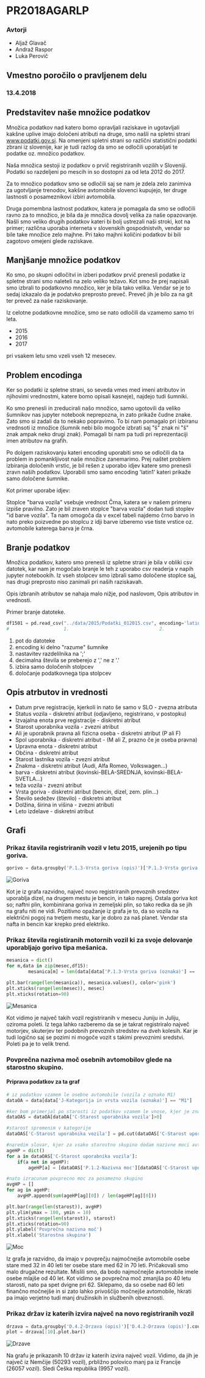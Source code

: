 # PR2018AGARLP #

### Avtorji ###

* Aljaž Glavač
* Andraž Raspor
* Luka Perovič

## Vmestno poročilo o pravljenem delu ##
### 13.4.2018 ###

## Predstavitev naše množice podatkov ##

Množica podatkov nad katero bomo opravljali raziskave in ugotavljali kakšne uplive imajo določeni atributi na druge, smo našli na spletni strani www.podatki.gov.si. Na omenjeni spletni strani so različni statistični podatki zbrani iz slovenije, kar je tudi razlog da smo se odločili uporabljati te podatke oz. množico podatkov.

Naša množica sestoji iz podatkov o prvič registriranih vozilih v Sloveniji. Podatki so razdeljeni po mescih in so dostopni za od leta 2012 do 2017.

Za to množico podatkov smo se odločili saj se nam je zdela zelo zanimiva za ugotvljanje trenodov, kakšne avtomobile slovenci kupujejo, ter druge lastnosti o posameznikovi izbiri avtomobila.

Druga pomembna lastnost podatkov, katera je pomagala da smo se odločili ravno za to množico, je bila da je množica dovolj velika za naše opazovanje. Našli smo veliko drugih podatkov kateri bi bolj ustrezali naši stroki, kot na primer; različna uporaba interneta v slovenskih gospodnistvih, vendar so bile take množice zelo majhne. Pri tako majhni količini podatkov bi bili zagotovo omejeni glede raziskave.

## Manjšanje množice podatkov ##

Ko smo, po skupni odločitvi in izberi podatkov prvič prenesli podatke iz spletne strani smo naleteli na zelo veliko težavo. Kot smo že prej napisali smo izbrali to podatkovno množico, ker je bila tako velika. Vendar se je to sedaj izkazalo da je podatvko preprosto preveč. Preveč jih je bilo za na git ter preveč za naše raziskovanje.

Iz celotne podatkovne množice, smo se nato odločili da vzamemo samo tri leta.
* 2015
* 2016
* 2017

pri vsakem letu smo vzeli vseh 12 mesecev.

## Problem encodinga ##

Ker so podatki iz spletne strani, so seveda vmes med imeni atributov in njihovimi vrednostmi, katere bomo opisali kasneje), najdejo tudi šumniki.

Ko smo prenesli in zreducirali našo množico, samo ugotovili da veliko šumnikov nas jupyter notebook neprepozna, in zato prikaže čudne znake. Zato smo si zadali da to nekako popravimo. To bi nam pomagalo pri izbiranu vrednsoti iz množice (šumnik nebi bilo mogoče izbrati saj "š" znak ni "š" znak ampak neko drugi znak). Pomagali bi nam pa tudi pri reprezentaciji imen atributov na grafih.

Po dolgem raziskovanju kateri encoding uporabiti smo se odločili da ta problem in pomankljivost naše množice zanemarimo. Prej naštet problem izbiranja določenih vrstic, je bil rešen z uporabo idjev katere smo prenesli zravn naših podatkov. Uporabili smo samo encoding 'latin1' kateri prikaže samo določene šumnike.

Kot primer uporabe idjev:

Stoplce "barva vozila" vsebuje vrednost Črna, katera se v našem primeru izpiše pravilno. Zato je bil zraven stoplce "barva vozila" dodan tudi stoplev "id barve vozila". Ta nam omogoča da v excel tabeli najdemo črno barvo in nato preko poizvedne po stoplcu z idji barve izberemo vse tiste vrstice oz. avtomobile katerega barva je črna.

## Branje podatkov ##

Množica podatkov, katero smo prenesli iz spletne strani je bila v obliki csv datotek, kar nam je mogočalo branje le teh z uporabo csv readerja v napih jupyter notebookih. Iz vseh stolpcev smo izbrali samo določene stoplce saj, nas drugi preprosto niso zanimali pri naših raziskavah.

Opis izbranih atributov se nahaja malo nižje, pod naslovom, Opis atributov in vrednosti.

Primer branje datoteke.
```python
df1501 = pd.read_csv("../data/2015/Podatki_012015.csv", encoding='latin1', sep=';', decimal=',', usecols=stolpci, dtype=tipi)
#                    1.                                 2.                 3.       4.           5.               6.
```
1. pot do datoteke
2. encoding ki delno "razume" šumnike
3. nastavitev razdelilnika na ';'
4. decimalna števila se preberejo z ',' ne z '.'
5. izbira samo določenih stolpcev
6. določanje podatkovnega tipa stolpcev

## Opis atrbutov in vrednosti ##

* Datum prve registracije, kjerkoli in nato še samo v SLO - zvezna atributa
* Status vozila - diskretni atribut (odjavljeno, registrirano, v postopku)
* Izvajalna enota prve registracije - diskretni atribut
* Starost uporabnika vozila - zvezni atribut
* Ali je uporabnik pravna ali fizicna oseba  - diskretni atribut (P ali F)
* Spol uporabnika - diskretni atribut - (M ali Z, prazno če je oseba pravna)
* Upravna enota - diskretni atribut
* Občina - diskretni atribut
* Starost lastnika vozila - zvezni atribut
* Znakma - diskretni atribut (Audi, Alfa Romeo, Volkswagen...)
* barva - diskretni atribut (kovinski-BELA-SREDNJA, kovinski-BELA-SVETLA...)
* teža vozila - zvezni atribut
* Vrsta goriva - diskretni atribut (bencin, dizel, zem. plin...)
* Število sedežev (število) - diskretni atribut
* Dolžina, širina in višina - zvezni atributi
* Leto izdelave - diskretni atribut

## Grafi ##

### Prikaz štavila registriranih vozil v letu 2015, urejenih po tipu goriva. ###

```python
gorivo = data.groupby('P.1.3-Vrsta goriva (opis)')['P.1.3-Vrsta goriva (opis)'].count().sort_values(ascending=False)
```

![Goriva](images/goriva.png)

Kot je iz grafa razvidno, največ novo registriranih prevoznih sredstev uporablja dizel, na drugem mestu je bencin, in tako naprej. Ostala goriva kot so; naftni plin, kombinirana goriva in zemeljski plin, so tako redka da se jih na grafu niti ne vidi. Pozitivno opažanje iz grafa je to, da so vozila na električni pogoj na tretjem mestu, kar je dobro za naš planet. Vendar sta nafta in bencin kar krepko pred elektriko.

### Prikaz števila registiranih motornih vozil ki za svoje delovanje uporabljajo gorivo tipa mešanica. ###

```python
mesanica = dict()
for m,data in zip(mesec,df15):
	    mesanica[m] = len(data[data['P.1.3-Vrsta goriva (oznaka)'] == 'M'])

plt.bar(range(len(mesanica)), mesanica.values(), color='pink')
plt.xticks(range(len(mesec)), mesec)
plt.xticks(rotation=90)
```
![Mesanica](images/mesanica.png)

Kot vidimo je največ takih vozil registriranih v mesecu Juniju in Juliju, oziroma poleti.
Iz tega lahko razberemo da se je takrat registriralo največ motorjev, skuterjev ter podobnih prevoznih stredstev na dveh kolesih.
Kar je tudi logično saj se pozimi ni mogoče vozit s takimi prevoznimi sredstvi. Poleti pa je to velik trend.


### Povprečna nazivna moč osebnih avtomobilov glede na starostno skupino. ###
#### Priprava podatkov za ta graf ####

```python
# iz podatkov vzamem le osebne avtomobile (vozila z oznako M1)
dataOA = data[data['J-Kategorija in vrsta vozila (oznaka)'] == "M1"]

#ker bom primerjal po starosti iz podatkov vzamem le vnose, kjer je znana starost
dataOAS = dataOA[dataOA['C-Starost uporabnika vozila']>0]

#starost spremenim v kategorije
dataOAS['C-Starost uporabnika vozila'] = pd.cut(dataOAS['C-Starost uporabnika vozila'], 10 retbins=True)[0]

#naredim slovar, kjer za vsako starostno skupino dodam nazivne moci avtomobilov
ageHP = dict()
for a in dataOAS['C-Starost uporabnika vozila']:
    if(a not in ageHP):
        ageHP[a] = [dataOAS['P.1.2-Nazivna moc'][dataOAS['C-Starost uporabnika vozila']==a].values]

#nato izracunam povprecno moc za posamezno skupino
avgHP = []
for ag in ageHP:
    avgHP.append(sum(ageHP[ag][0]) / len(ageHP[ag][0]))

plt.bar(range(len(starost)), avgHP)
plt.ylim(ymax = 100, ymin = 10)
plt.xticks(range(len(starost)), starost)
plt.xticks(rotation=90)
plt.ylabel('Povprečna nazivna moč')
plt.xlabel('Starostna skupina')
```
![Moc](images/starost_nazivnamoc.png)

Iz grafa je razvidno, da imajo v povprečju najmočnejše avtomobile osebe stare med 32 in 40 leti ter osebe stare med 62 in 70 leti. Pričakovali smo malo drugačne rezultate. Mislili smo, da bodo najmočnejše avtomobile imele osebe mlajše od 40 let.
Kot vidimo se povprečna moč zmanjša po 40 letu starosti, nato pa spet dvigne pri 62. Sklepamo, da so osebe nad 60 leti finančno močnejše in si zato lahko privoščijo močnejše avtomobile, hkrati pa imajo verjetno tudi manj družinskih in službenih obveznosti.

### Prikaz držav iz katerih izvira največ na novo registriranih vozil ###

```python
drzava = data.groupby('D.4.2-Drzava (opis)')['D.4.2-Drzava (opis)'].count().sort_values(ascending=False)
plot = drzava[:10].plot.bar()
```

![Drzave](images/drzave.png)

Na grafu je prikazanih 10 držav iz katerih izvira največ vozil. Vidimo, da jih je največ iz Nemčije (50293 vozil), prbližno polovico manj pa iz Francije (26057 vozil). Sledi Češka republika (9957 vozil).
